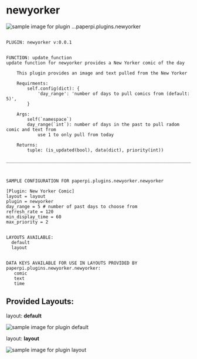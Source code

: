 # newyorker
![sample image for plugin ...paperpi.plugins.newyorker](./newyorker.layout-sample.png) 

```
 
PLUGIN: newyorker v:0.0.1

 
FUNCTION: update_function
update function for newyorker provides a New Yorker comic of the day
    
    This plugin provides an image and text pulled from the New Yorker 
    
    Requirments:
        self.config(dict): {
            'day_range': 'number of days to pull comics from (default: 5)',
        }    
    
    Args:
        self(`namespace`)
        day_range(`int`): number of days in the past to pull radom comic and text from
            use 1 to only pull from today
        
    Returns:
        tuple: (is_updated(bool), data(dict), priority(int))    
    
___________________________________________________________________________
 
 

SAMPLE CONFIGURATION FOR paperpi.plugins.newyorker.newyorker

[Plugin: New Yorker Comic]
layout = layout
plugin = newyorker
day_range = 5 # number of past days to choose from
refresh_rate = 120
min_display_time = 60
max_priority = 2

 
LAYOUTS AVAILABLE:
  default
  layout
 

DATA KEYS AVAILABLE FOR USE IN LAYOUTS PROVIDED BY paperpi.plugins.newyorker.newyorker:
   comic
   text
   time
```

## Provided Layouts:

layout: **default**

![sample image for plugin default](./newyorker.default-sample.png) 


layout: **layout**

![sample image for plugin layout](./newyorker.layout-sample.png) 


